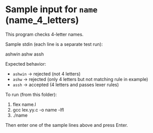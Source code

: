 # Sample input for `name` (name_4_letters)

This program checks 4-letter names.

Sample stdin (each line is a separate test run):

ashwin
ashw
assh

Expected behavior:
- `ashwin` -> rejected (not 4 letters)
- `ashw`  -> rejected (only 4 letters but not matching rule in example)
- `assh`  -> accepted (4 letters and passes lexer rules)

To run (from this folder):

1. flex name.l
2. gcc lex.yy.c -o name -lfl
3. ./name

Then enter one of the sample lines above and press Enter.
